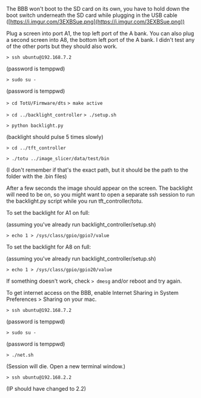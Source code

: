 The BBB won't boot to the SD card on its own, you have to hold down the boot switch underneath the SD card while plugging in the USB cable ([https://i.imgur.com/3EXBSue.png](https://i.imgur.com/3EXBSue.png))

Plug a screen into port A1, the top left port of the A bank. You can also plug a second screen into A8, the bottom left port of the A bank. I didn't test any of the other ports but they should also work.

`> ssh ubuntu@192.168.7.2`

(password is temppwd)

`> sudo su -`

(password is temppwd)

`> cd TotU/Firmware/dts`
`> make active`

`> cd ../backlight_controller`
`> ./setup.sh`

`> python backlight.py`

(backlight should pulse 5 times slowly)

`> cd ../tft_controller`

`> ./totu ../image_slicer/data/test/bin`

(I don't remember if that's the exact path, but it should be the path to the folder with the .bin files)

After a few seconds the image should appear on the screen. The backlight will need to be on, so you might want to open a separate ssh session to run the backlight.py script while you run tft_controller/totu.

To set the backlight for A1 on full:

(assuming you've already run backlight_controller/setup.sh)

`> echo 1 > /sys/class/gpio/gpio7/value`

To set the backlight for A8 on full:

(assuming you've already run backlight_controller/setup.sh)

`> echo 1 > /sys/class/gpio/gpio20/value`

If something doesn't work, check `> dmesg` and/or reboot and try again.


To get internet access on the BBB, enable Internet Sharing in System Preferences > Sharing on your mac.

`> ssh ubuntu@192.168.7.2`

(password is temppwd)

`> sudo su -`

(password is temppwd)

`> ./net.sh`

(Session will die. Open a new terminal window.)

`> ssh ubuntu@192.168.2.2`

(IP should have changed to 2.2)